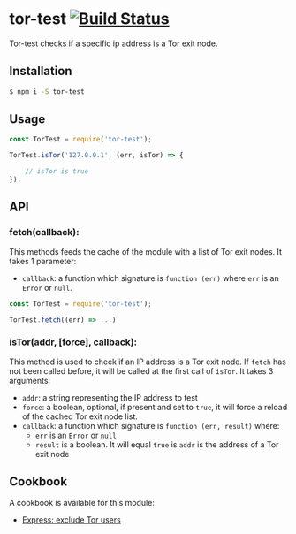 # tor-test [![Build Status](https://travis-ci.org/sqreen/tor-test.svg?branch=master)](https://travis-ci.org/sqreen/tor-test)


Tor-test checks if a specific ip address is a Tor exit node.

## Installation

```sh
$ npm i -S tor-test
```

## Usage

```js
const TorTest = require('tor-test');

TorTest.isTor('127.0.0.1', (err, isTor) => {

    // isTor is true
});
```

## API

### fetch(callback):

This methods feeds the cache of the module with a list of Tor exit nodes.
It takes 1 parameter:
* `callback`: a function which signature is `function (err)` where `err` is an `Error` or `null`.

```js
const TorTest = require('tor-test');

TorTest.fetch((err) => ...)
```

### isTor(addr, [force], callback):

This method is used to check if an IP address is a Tor exit node.
If `fetch` has not been called before, it will be called at the first call of `isTor`.
It takes 3 arguments:
* `addr`: a string representing the IP address to test
* `force`: a boolean, optional, if present and set to `true`, it will force a reload of the cached Tor exit node list.
* `callback`: a function which signature is `function (err, result)` where:
    * `err` is an `Error` or `null`
    * `result` is a boolean. It will equal `true` is `addr` is the address of a Tor exit node
    

## Cookbook

A cookbook is available for this module:
* [Express: exclude Tor users](./cookbook/express.md)
